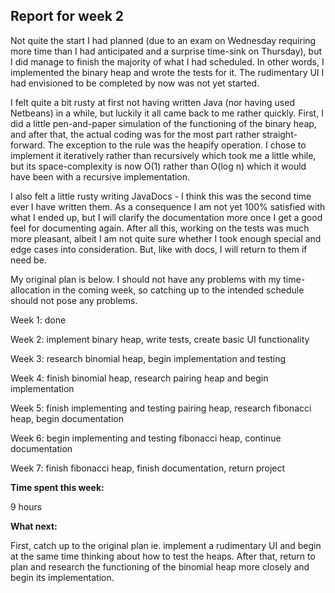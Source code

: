 ## Report for week 2

Not quite the start I had planned (due to an exam on Wednesday requiring more time than I had anticipated and a surprise time-sink on Thursday), but I did manage to finish the majority of what I had scheduled. In other words, I implemented the binary heap and wrote the tests for it. The rudimentary UI I had envisioned to be completed by now was not yet started.

I felt quite a bit rusty at first not having written Java (nor having used Netbeans) in a while, but luckily it all came back to me rather quickly. First, I did a little pen-and-paper simulation of the functioning of the binary heap, and after that, the actual coding was for the most part rather straight-forward. The exception to the rule was the heapify operation. I chose to implement it iteratively rather than recursively which took me a little while, but its space-complexity is now O(1) rather than O(log n) which it would have been with a recursive implementation.

I also felt a little rusty writing JavaDocs - I think this was the second time ever I have written them. As a consequence I am not yet 100% satisfied with what I ended up, but I will clarify the documentation more once I get a good feel for documenting again. After all this, working on the tests was much more pleasant, albeit I am not quite sure whether I took enough special and edge cases into consideration. But, like with docs, I will return to them if need be.

My original plan is below. I should not have any problems with my time-allocation in the coming week, so catching up to the intended schedule should not pose any problems.

Week 1: done

Week 2: implement binary heap, write tests, create basic UI functionality

Week 3: research binomial heap, begin implementation and testing

Week 4: finish binomial heap, research pairing heap and begin implementation

Week 5: finish implementing and testing pairing heap, research fibonacci heap, begin documentation

Week 6: begin implementing and testing fibonacci heap, continue documentation

Week 7: finish fibonacci heap, finish documentation, return project

__Time spent this week:__

9 hours

__What next:__

First, catch up to the original plan ie. implement a rudimentary UI and begin at the same time thinking about how to test the heaps. After that, return to plan and research the functioning of the binomial heap more closely and begin its implementation.
